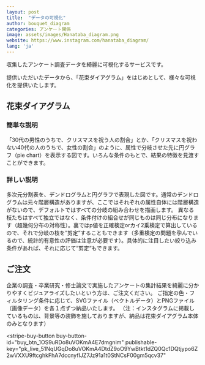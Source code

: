 ```yaml
---
layout: post
title:  "データの可視化"
author: bouquet_diagram
categories: アンケート関係
image: assets/images/Hanataba_diagram.png
website: https://www.instagram.com/hanataba_diagram/
lang: 'ja'
---
```

収集したアンケート調査データを綺麗に可視化するサービスです。

提供いただいたデータから、「花束ダイアグラム」をはじめとして、様々な可視化を提供いたします。

## 花束ダイアグラム
### 簡単な説明
「30代の男性のうちで、クリスマスを祝う人の割合」とか、「クリスマスを祝わない40代の人のうちで、女性の割合」のように、属性で分岐させた先に円グラフ（pie chart）を表示する図です。いろんな条件のもとで、結果の特徴を見渡すことができます。

### 詳しい説明
多次元分割表を、デンドログラムと円グラフで表現した図です。通常のデンドログラムは元々階層構造がありますが、ここではそれぞれの属性自体には階層構造がないので、デフォルトではすべての分岐の組み合わせを描画します。
異なる枝たちはすべて独立ではなく、条件付けの組合せが同じものは同じ分布になります（超幾何分布の対称性）。裏ではp値を正確検定orカイ2乗検定で算出しているので、それで分岐の枝を“剪定“することもできます（多重検定の問題を孕んでいるので、統計的有意性の評価は注意が必要です）。具体的に注目したい絞り込み条件があれば、それに応じて“剪定“もできます。

## ご注文
企業の調査・卒業研究・修士論文で実施したアンケートの集計結果を綺麗に分かりやすくビジュアライズしたいという方は、ご注文ください。
ご指定の色・フィルタリング条件に応じて、SVGファイル（ベクトルデータ）とPNGファイル（画像データ）を各１点ずつ納品いたします。
（注：インスタグラムに掲載しているものは、背景等の装飾を施しておりますが、納品は花束ダイアグラム本体のみとなります）


<script async
  src="https://js.stripe.com/v3/buy-button.js">
</script>

<stripe-buy-button
  buy-button-id="buy_btn_1OS9uRDo8uVOKmA4E7dmgnim"
  publishable-key="pk_live_51NqUGqDo8uVOKmA4DtdZ9oO9YwBtkt1dZQ0Qc1DQtjypo6Z2wVXXU9ftcghkFhA7dccnyfIJZ7Jz91a1t0StNCsF00gm5qcv37"
>
</stripe-buy-button>